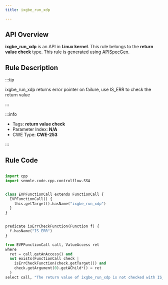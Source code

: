 ```yaml
---
title: ixgbe_run_xdp

---
```



## API Overview
**ixgbe_run_xdp** is an API in **Linux kernel**. This rule belongs to the **return value check** type. This rule is generated using [APISpecGen](../../tools/APISpecGen).
## Rule Description

:::tip

ixgbe_run_xdp returns error pointer on failure, use IS_ERR to check the return value

:::

:::info

- Tags: **return value check**
- Parameter Index: **N/A**
- CWE Type: **CWE-253**

:::

## Rule Code
```python

import cpp
import semmle.code.cpp.controlflow.SSA


class EVPFunctionCall extends FunctionCall {
  EVPFunctionCall() {
    this.getTarget().hasName("ixgbe_run_xdp")
  }
}


predicate isErrCheckFunction(Function f) {
  f.hasName("IS_ERR") 
}

from EVPFunctionCall call, ValueAccess ret
where
  ret = call.getAnAccess() and
  not exists(FunctionCall check |
    isErrCheckFunction(check.getTarget()) and
    check.getArgument(0).getAChild*() = ret
  )
select call, "The return value of ixgbe_run_xdp is not checked with IS_ERR."
    
```